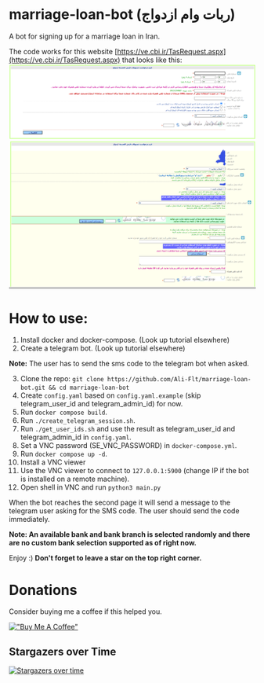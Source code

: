 # marriage-loan-bot (ربات وام ازدواج)
A bot for signing up for a marriage loan in Iran.

The code works for this website [https://ve.cbi.ir/TasRequest.aspx](https://ve.cbi.ir/TasRequest.aspx) that looks like this:
![](media/first_page.png)
![](media/second_page.png)

# How to use:
1. Install docker and docker-compose. (Look up tutorial elsewhere)
2. Create a telegram bot. (Look up tutorial elsewhere)

**Note:** The user has to send the sms code to the telegram bot when asked.

3. Clone the repo: `git clone https://github.com/Ali-Flt/marriage-loan-bot.git && cd marriage-loan-bot`
4. Create `config.yaml` based on `config.yaml.example` (skip telegram_user_id and telegram_admin_id) for now.
5. Run `docker compose build`.
6. Run `./create_telegram_session.sh`.
7. Run `./get_user_ids.sh` and use the result as telegram_user_id and telegram_admin_id in `config.yaml`.
8. Set a VNC password (SE_VNC_PASSWORD) in `docker-compose.yml`.
9. Run `docker compose up -d`.
10. Install a VNC viewer
11. Use the VNC viewer to connect to `127.0.0.1:5900` (change IP if the bot is installed on a remote machine).
12. Open shell in VNC and run `python3 main.py`

When the bot reaches the second page it will send a message to the telegram user asking for the SMS code. The user should send the code immediately.

**Note: An available bank and bank branch is selected randomly and there are no custom bank selection supported as of right now.**

Enjoy :) **Don't forget to leave a star on the top right corner.**

# Donations
Consider buying me a coffee if this helped you.

[!["Buy Me A Coffee"](https://www.buymeacoffee.com/assets/img/custom_images/orange_img.png)](https://www.buymeacoffee.com/aflt)


## Stargazers over Time

[![Stargazers over time](https://starchart.cc/Ali-Flt/marriage-loan-bot.svg?variant=adaptive)](https://starchart.cc/Ali-Flt/marriage-loan-bot)
